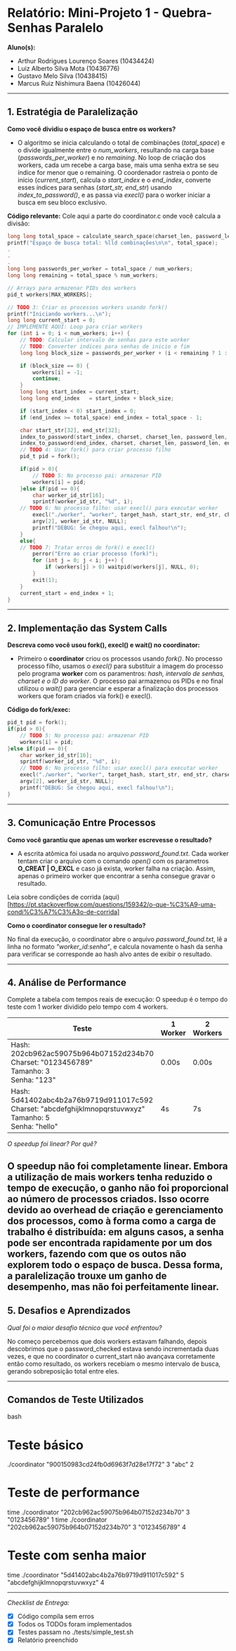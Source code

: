 # Relatório: Mini-Projeto 1 - Quebra-Senhas Paralelo

**Aluno(s):** 
- Arthur Rodrigues Lourenço Soares (10434424)
- Luiz Alberto Silva Mota (10436776)
- Gustavo Melo Silva (10438415)
- Marcus Ruiz Nishimura Baena (10426044)
---

## 1. Estratégia de Paralelização


**Como você dividiu o espaço de busca entre os workers?**

- O algoritmo se inicia calculando o total de combinações (*total_space*) e o divide igualmente entre o *num_workers*, resultando na carga base (*passwords_per_worker*) e no *remaining*. No loop de criação dos workers, cada um recebe a carga base, mais uma senha extra se seu índice for menor que o remaining. O coordenador rastreia o ponto de início (*current_start*), calcula o *start_index* e o *end_index*, converte esses índices para senhas (*start_str, end_str*) usando *index_to_password()*, e as passa via *execl()* para o worker iniciar a busca em seu bloco exclusivo.

**Código relevante:** Cole aqui a parte do coordinator.c onde você calcula a divisão:
```c
long long total_space = calculate_search_space(charset_len, password_len);
printf("Espaço de busca total: %lld combinações\n\n", total_space);
.
.
.
long long passwords_per_worker = total_space / num_workers;
long long remaining = total_space % num_workers;

// Arrays para armazenar PIDs dos workers
pid_t workers[MAX_WORKERS];

// TODO 3: Criar os processos workers usando fork()
printf("Iniciando workers...\n");
long long current_start = 0;
// IMPLEMENTE AQUI: Loop para criar workers
for (int i = 0; i < num_workers; i++) {
    // TODO: Calcular intervalo de senhas para este worker 
    // TODO: Converter indices para senhas de inicio e fim
    long long block_size = passwords_per_worker + (i < remaining ? 1 : 0);

    if (block_size == 0) {
        workers[i] = -1;
        continue;
    }
    long long start_index = current_start;
    long long end_index   = start_index + block_size;

    if (start_index < 0) start_index = 0;
    if (end_index >= total_space) end_index = total_space - 1;

    char start_str[32], end_str[32];
    index_to_password(start_index, charset, charset_len, password_len, start_str);
    index_to_password(end_index, charset, charset_len, password_len, end_str);
    // TODO 4: Usar fork() para criar processo filho
    pid_t pid = fork();

    if(pid > 0){
        // TODO 5: No processo pai: armazenar PID
        workers[i] = pid;
    }else if(pid == 0){
        char worker_id_str[16];
        sprintf(worker_id_str, "%d", i);
    // TODO 6: No processo filho: usar execl() para executar worker
        execl("./worker", "worker", target_hash, start_str, end_str, charset, 
        argv[2], worker_id_str, NULL);
        printf("DEBUG: Se chegou aqui, execl falhou!\n");
    }
    else{
    // TODO 7: Tratar erros de fork() e execl()
        perror("Erro ao criar processo (fork)");
        for (int j = 0; j < i; j++) {
            if (workers[j] > 0) waitpid(workers[j], NULL, 0);
        }
        exit(1);
    }
    current_start = end_index + 1;
}
```

---

## 2. Implementação das System Calls

**Descreva como você usou fork(), execl() e wait() no coordinator:**

- Primeiro o **coordinator** criou os processos usando *fork()*. No processo processo filho, usamos o *execl()* para substituir a imagem do processo pelo programa **worker** com os paramentros: *hash, intervalo de senhas, charset e o ID do worker*. O processo pai armazenou os PIDs e no final utilizou o *wait()* para gerenciar e esperar a finalização dos processos workers que foram criados via fork() e execl().

**Código do fork/exec:**
```c
pid_t pid = fork();
if(pid > 0){
    // TODO 5: No processo pai: armazenar PID
    workers[i] = pid;
}else if(pid == 0){
    char worker_id_str[16];
    sprintf(worker_id_str, "%d", i);
    // TODO 6: No processo filho: usar execl() para executar worker
    execl("./worker", "worker", target_hash, start_str, end_str, charset, 
    argv[2], worker_id_str, NULL);
    printf("DEBUG: Se chegou aqui, execl falhou!\n");
}
```

---

## 3. Comunicação Entre Processos

**Como você garantiu que apenas um worker escrevesse o resultado?**


- A escrita atômica foi usada no arquivo *password_found.txt*. Cada worker tentam criar o arquivo com o comando *open()* com os parametros **O_CREAT | O_EXCL** e caso já exista, worker falha na criação. Assim, apenas o primeiro worker que encontrar a senha consegue gravar o resultado.

Leia sobre condições de corrida (aqui)[https://pt.stackoverflow.com/questions/159342/o-que-%C3%A9-uma-condi%C3%A7%C3%A3o-de-corrida]

**Como o coordinator consegue ler o resultado?**

No final da execução, o coordinator abre o arquivo *password_found.txt*, lê a linha no formato *"worker_id:senha"*, e calcula novamente o hash da senha para verificar se corresponde ao hash alvo antes de exibir o resultado.

---

## 4. Análise de Performance
Complete a tabela com tempos reais de execução:
O speedup é o tempo do teste com 1 worker dividido pelo tempo com 4 workers.

| Teste | 1 Worker | 2 Workers | 4 Workers | Speedup (4w) |
|-------|----------|-----------|-----------|--------------|
| Hash: 202cb962ac59075b964b07152d234b70<br>Charset: "0123456789"<br>Tamanho: 3<br>Senha: "123" | 0.00s | 0.00s | 0.00s | 0.00s|
| Hash: 5d41402abc4b2a76b9719d911017c592<br>Charset: "abcdefghijklmnopqrstuvwxyz"<br>Tamanho: 5<br>Senha: "hello" | 4s | 7s | 2s | 2s |

*O speedup foi linear? Por quê?*

O speedup não foi completamente linear. Embora a utilização de mais workers tenha reduzido o tempo de execução, o ganho não foi proporcional ao número de processos criados. Isso ocorre devido ao overhead de criação e gerenciamento dos processos, como à forma como a carga de trabalho é distribuída: em alguns casos, a senha pode ser encontrada rapidamente por um dos workers, fazendo com que os outos não explorem todo o espaço de busca. Dessa forma, a paralelização trouxe um ganho de desempenho, mas não foi perfeitamente linear.
---

## 5. Desafios e Aprendizados
*Qual foi o maior desafio técnico que você enfrentou?*

No começo percebemos que dois workers estavam falhando, depois descobrimos que o password_checked estava sendo incrementada duas vezes, e que no coordinator o current_start não avançava corretamente então como resultado, os workers recebiam o mesmo intervalo de busca, gerando sobreposição total entre eles.

---

## Comandos de Teste Utilizados

bash
# Teste básico
./coordinator "900150983cd24fb0d6963f7d28e17f72" 3 "abc" 2

# Teste de performance
time ./coordinator "202cb962ac59075b964b07152d234b70" 3 "0123456789" 1
time ./coordinator "202cb962ac59075b964b07152d234b70" 3 "0123456789" 4

# Teste com senha maior
time ./coordinator "5d41402abc4b2a76b9719d911017c592" 5 "abcdefghijklmnopqrstuvwxyz" 4

---

*Checklist de Entrega:*
- [x] Código compila sem erros
- [x] Todos os TODOs foram implementados
- [x] Testes passam no ./tests/simple_test.sh
- [x] Relatório preenchido
